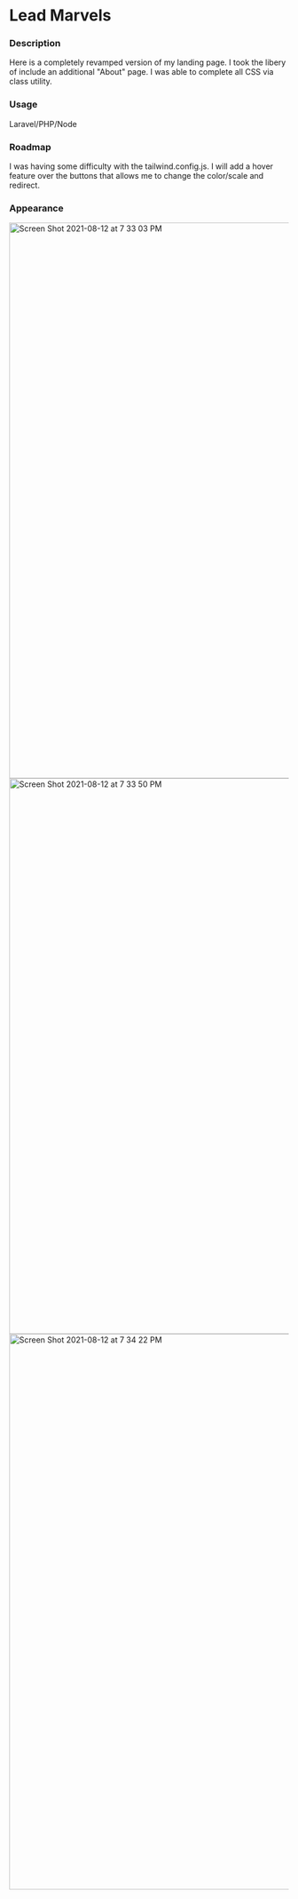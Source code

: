 # Lead Marvels

### Description 
Here is a completely revamped version of my landing page. I took the libery of include an additional "About" page. I was able to complete all CSS via class utility. 

### Usage
Laravel/PHP/Node

### Roadmap
I was having some difficulty with the tailwind.config.js. I will add a hover feature over the buttons that allows me to change the color/scale and redirect. 

### Appearance 

<img width="1000" alt="Screen Shot 2021-08-12 at 7 33 03 PM" src="https://user-images.githubusercontent.com/63865386/129283124-6d723cde-2eb5-46a2-a9ec-93b4a28444eb.png">

<img width="1000" alt="Screen Shot 2021-08-12 at 7 33 50 PM" src="https://user-images.githubusercontent.com/63865386/129283132-36da6b2a-d0d2-465e-9547-da75de5c9a6c.png">

<img width="1000" alt="Screen Shot 2021-08-12 at 7 34 22 PM" src="https://user-images.githubusercontent.com/63865386/129283140-75c8d742-233c-472b-9d4e-582cfe87d1c4.png">

